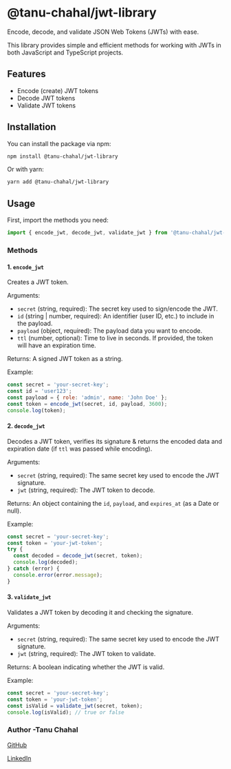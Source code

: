 # @tanu-chahal/jwt-library

Encode, decode, and validate JSON Web Tokens (JWTs) with ease.

This library provides simple and efficient methods for working with JWTs in both JavaScript and TypeScript projects.

## Features

- Encode (create) JWT tokens
- Decode JWT tokens
- Validate JWT tokens

## Installation

You can install the package via npm:

```bash
npm install @tanu-chahal/jwt-library
```

Or with yarn:

```bash
yarn add @tanu-chahal/jwt-library
```

## Usage
First, import the methods you need:

```js
import { encode_jwt, decode_jwt, validate_jwt } from '@tanu-chahal/jwt-library';
```

### Methods


#### 1. `encode_jwt`

Creates a JWT token.

Arguments:

- `secret` (string, required): The secret key used to sign/encode the JWT.
- `id` (string | number, required): An identifier (user ID, etc.) to include in the payload.
- `payload` (object, required): The payload data you want to encode.
- `ttl` (number, optional): Time to live in seconds. If provided, the token will have an expiration time.

Returns: A signed JWT token as a string.

Example:

```javascript
const secret = 'your-secret-key';
const id = 'user123';
const payload = { role: 'admin', name: 'John Doe' };
const token = encode_jwt(secret, id, payload, 3600);
console.log(token);
```

#### 2. `decode_jwt`

Decodes a JWT token, verifies its signature & returns the encoded data and expiration date (if `ttl` was passed while encoding).

Arguments:

- `secret` (string, required): The same secret key used to encode the JWT signature.
- `jwt` (string, required): The JWT token to decode.

Returns: An object containing the `id`, `payload`, and `expires_at` (as a Date or null).

Example:

```javascript
const secret = 'your-secret-key';
const token = 'your-jwt-token';
try {
  const decoded = decode_jwt(secret, token);
  console.log(decoded);
} catch (error) {
  console.error(error.message);
}
```

#### 3. `validate_jwt`

Validates a JWT token by decoding it and checking the signature.

Arguments:

- `secret` (string, required): The same secret key used to encode the JWT signature.
- `jwt` (string, required): The JWT token to validate.

Returns: A boolean indicating whether the JWT is valid.

Example:

```javascript
const secret = 'your-secret-key';
const token = 'your-jwt-token';
const isValid = validate_jwt(secret, token);
console.log(isValid); // true or false
```

### Author -Tanu Chahal

[GitHub](https://github.com/tanu-chahal)

[LinkedIn](https://www.linkedin.com/in/tanuchahal/)